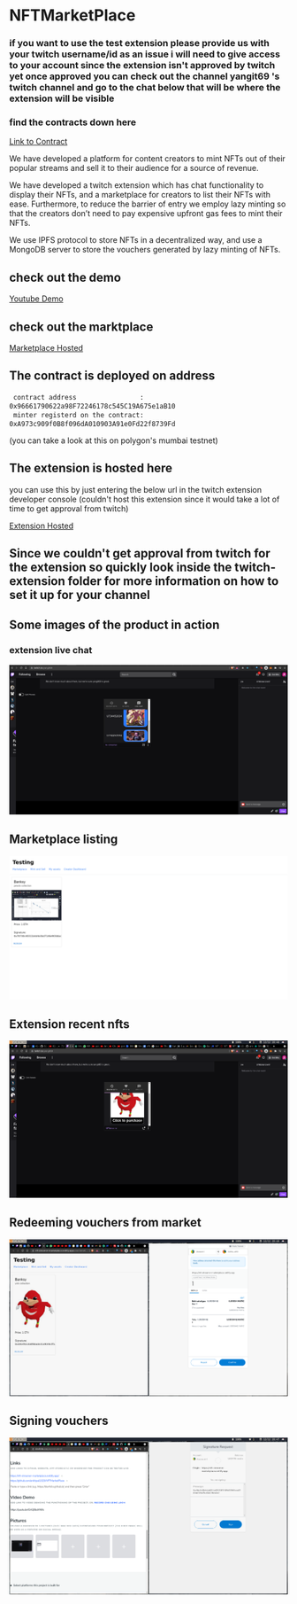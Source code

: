 # NFTMarketPlace

### if you want to use the test extension please provide us with your twitch username/id as an issue i will need to give access to your account since the extension isn't approved by twitch yet once approved you can check out the channel yangit69 's twitch channel and go to the chat below that will be where the extension will be visible

### find the contracts down here

[Link to Contract](https://github.com/ankitpal1029/NFTMarketPlace/blob/main/frontend-contracts/contracts/LazyNFT.sol)

We have developed a platform for content creators to mint NFTs out of their popular streams and sell it to their audience for a source of revenue.

We have developed a twitch extension which has chat functionality to display their NFTs, and a marketplace for creators to list their NFTs with ease.
Furthermore, to reduce the barrier of entry we employ lazy minting so that the creators don’t need to pay expensive upfront gas fees to mint their NFTs.

We use IPFS protocol to store NFTs in a decentralized way, and use a MongoDB server to store the vouchers generated by lazy minting of NFTs.

## check out the demo

[Youtube Demo](https://youtu.be/OrlQ0bd4NXs)

## check out the marktplace

[Marketplace Hosted](https://nft-streamer-marketplace.netlify.app/)

## The contract is deployed on address

```
 contract address                : 0x96661790622a98F72246178c545C19A675e1aB10
 minter registerd on the contract: 0xA973c909f0B8f096dA010903A91e0Fd22f8739Fd
```

(you can take a look at this on polygon's mumbai testnet)

## The extension is hosted here

you can use this by just entering the below url in the twitch extension developer console
(couldn't host this extension since it would take a lot of time to get approval from twitch)

[Extension Hosted](https://twitch-extension-nft.netlify.app/)

## Since we couldn't get approval from twitch for the extension so quickly look inside the twitch-extension folder for more information on how to set it up for your channel

## Some images of the product in action

### extension live chat

![image](./repo-assets/extension-chat.png)

## Marketplace listing

![image](./repo-assets/marketplace-list.png)

## Extension recent nfts

![image](./repo-assets/recent-nfts.png)

## Redeeming vouchers from market

![image](./repo-assets/redeem-voucher.png)

## Signing vouchers

![image](./repo-assets/sign-voucher.png)

